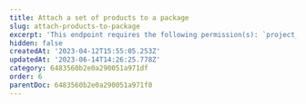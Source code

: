 ```yaml
---
title: Attach a set of products to a package
slug: attach-products-to-package
excerpt: 'This endpoint requires the following permission(s): `project_configuration:packages:read_write`.'
hidden: false
createdAt: '2023-04-12T15:55:05.253Z'
updatedAt: '2023-06-14T14:26:25.778Z'
category: 6483560b2e0a290051a971df
order: 6
parentDoc: 6483560b2e0a290051a971f0
---
```

